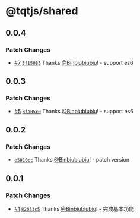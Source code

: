# @tqtjs/shared

## 0.0.4

### Patch Changes

- [#7](https://github.com/Binbiubiubiu/tqt/pull/7) [`3f15085`](https://github.com/Binbiubiubiu/tqt/commit/3f1508572c1332e883e46d7ff5ada05f43e4a4a6) Thanks [@Binbiubiubiu](https://github.com/Binbiubiubiu)! - support es6

## 0.0.3

### Patch Changes

- [#5](https://github.com/Binbiubiubiu/tqt/pull/5) [`3fa05c0`](https://github.com/Binbiubiubiu/tqt/commit/3fa05c08dbb3e0cd73d48c10937a675a671fefa7) Thanks [@Binbiubiubiu](https://github.com/Binbiubiubiu)! - support es6

## 0.0.2

### Patch Changes

- [`e5010cc`](https://github.com/Binbiubiubiu/tqt/commit/e5010cc99a0220bb735e5745f5183b9bab363e65) Thanks [@Binbiubiubiu](https://github.com/Binbiubiubiu)! - patch version

## 0.0.1

### Patch Changes

- [#1](https://github.com/Binbiubiubiu/tqt/pull/1) [`82b53c5`](https://github.com/Binbiubiubiu/tqt/commit/82b53c5e5a7d74bde6810dec76da25a0d3cd7420) Thanks [@Binbiubiubiu](https://github.com/Binbiubiubiu)! - 完成基本功能
